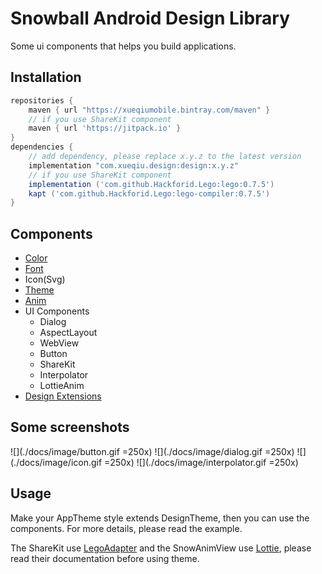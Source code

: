 Snowball Android Design Library
============

Some ui components that helps you build applications.

## Installation

```groovy
repositories {
    maven { url "https://xueqiumobile.bintray.com/maven" }
    // if you use ShareKit component
    maven { url 'https://jitpack.io' }
}
dependencies {
    // add dependency, please replace x.y.z to the latest version
    implementation "com.xueqiu.design:design:x.y.z"
    // if you use ShareKit component
    implementation ('com.github.Hackforid.Lego:lego:0.7.5')
    kapt ('com.github.Hackforid.Lego:lego-compiler:0.7.5')
}
```

## Components

- [Color](./design/src/main/res/values/colors.xml)
- [Font](./design/src/main/res/values/dimens.xml)
- Icon(Svg)
- [Theme](./design/src/main/res/values/themes.xml)
- [Anim](./design/src/main/res/anim)
- UI Components
  - Dialog
  - AspectLayout
  - WebView
  - Button
  - ShareKit
  - Interpolator
  - LottieAnim
- [Design Extensions](./design/src/main/java/com/xueqiu/design/DesignExt.kt)

## Some screenshots
![](./docs/image/button.gif =250x)
![](./docs/image/dialog.gif =250x)
![](./docs/image/icon.gif =250x)
![](./docs/image/interpolator.gif =250x)

## Usage

Make your AppTheme style extends DesignTheme, then you can use the components. For more details, please read the example.

The ShareKit use [LegoAdapter](https://github.com/Hackforid/Lego) and the SnowAnimView use [Lottie](https://github.com/airbnb/lottie-android), please read their documentation before using theme.